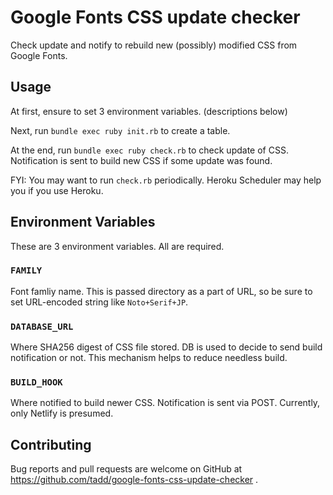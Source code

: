 Google Fonts CSS update checker
===============================

Check update and notify to rebuild new (possibly) modified CSS from
Google Fonts.

## Usage

At first, ensure to set 3 environment variables. (descriptions below)

Next, run `bundle exec ruby init.rb` to create a table.

At the end, run `bundle exec ruby check.rb` to check update of CSS.
Notification is sent to build new CSS if some update was found.

FYI: You may want to run `check.rb` periodically.  Heroku Scheduler
may help you if you use Heroku.

## Environment Variables

These are 3 environment variables.  All are required.

### `FAMILY`

Font famliy name.  This is passed directory as a part of URL, so be
sure to set URL-encoded string like `Noto+Serif+JP`.

### `DATABASE_URL`

Where SHA256 digest of CSS file stored.  DB is used to decide to
send build notification or not.  This mechanism helps to reduce
needless build.

### `BUILD_HOOK`

Where notified to build newer CSS.  Notification is sent via POST.
Currently, only Netlify is presumed.

## Contributing

Bug reports and pull requests are welcome on GitHub at
https://github.com/tadd/google-fonts-css-update-checker .
